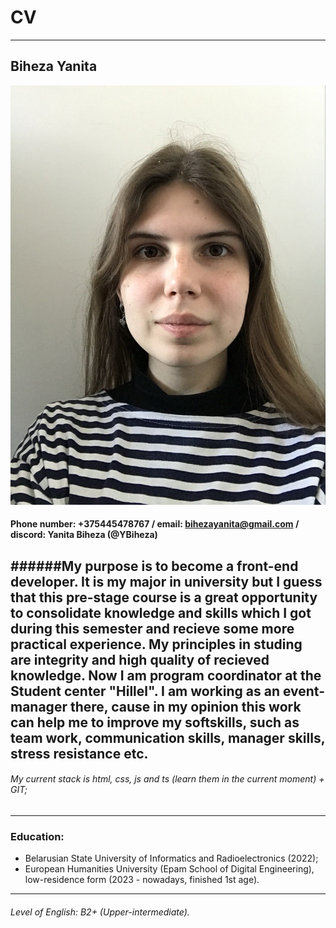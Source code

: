 # CV
***
## Biheza Yanita
![Photo](./photo_2024-06-29_22-17-12.jpg)
#### Phone number: +375445478767 / email: bihezayanita@gmail.com / discord: Yanita Biheza (@YBiheza)
######My purpose is to become a front-end developer. It is my major in university but I guess that this pre-stage course is a great opportunity to consolidate knowledge and skills which I got during this semester and recieve some more practical experience. My principles in studing are integrity and high quality of recieved knowledge. 
Now I am program coordinator at the Student center "Hillel". I am working as an event-manager there, cause in my opinion this work can help me to improve my softskills, such as team work, communication skills, manager skills, stress resistance etc.
---
###### My current stack is html, css, js and ts (learn them in the current moment) + GIT;
---
### **Education:** 
* Belarusian State University of Informatics and Radioelectronics (2022); 
* European Humanities University (Epam School of Digital Engineering), low-residence form (2023 - nowadays, finished 1st age).
--- 
###### Level of English: B2+ (Upper-intermediate). 